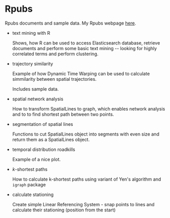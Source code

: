 Rpubs
=====

Rpubs documents and sample data. My Rpubs webpage [here](http://rpubs.com/janoskaz/).

+ text mining with R

    Shows, how R can be used to access Elasticsearch database, retrieve documents and perform some basic text mining -- looking for highly correlated terms and perform clustering.
    
+ trajectory similarity

    Example of how Dynamic Time Warping can be used to calculate simmilarity between spatial trajectories.
    
    Includes sample data.

+ spatial network analysis

    How to transform SpatialLines to graph, which enables network analysis and to to find shortest path between two points.

+ segmentation of spatial lines

    Functions to cut SpatialLines object into segments with even size and return them as a SpatialLines object.

+ temporal distribution roadkills

    Example of a nice plot.

+ *k*-shortest paths
    
    How to calculate k-shortest paths using variant of Yen's algorithm and `igraph` package
    
+ calculate stationing
    
    Create simple Linear Referencing System - snap points to lines and calculate their stationing (position from the start) 

